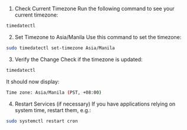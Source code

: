 1. Check Current Timezone
Run the following command to see your current timezone:



```bash
timedatectl
```

2. Set Timezone to Asia/Manila
Use this command to set the timezone:

```bash
sudo timedatectl set-timezone Asia/Manila

```
3. Verify the Change
Check if the timezone is updated:

```bash
timedatectl

```
It should now display:


```bash
Time zone: Asia/Manila (PST, +08:00)

```

4. Restart Services (if necessary)
If you have applications relying on system time, restart them, e.g.:

```bash
sudo systemctl restart cron
```

